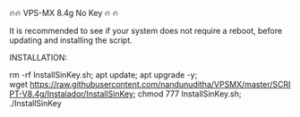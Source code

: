 🔥🔥 VPS-MX 8.4g No Key 🔥 🔥

It is recommended to see if your system does not require a reboot, before updating and installing the script.

INSTALLATION:

rm -rf InstallSinKey.sh; apt update; apt upgrade -y; wget https://raw.githubusercontent.com/nandunuditha/VPSMX/master/SCRIPT-V8.4g/Instalador/InstallSinKey; chmod 777 InstallSinKey.sh; ./InstallSinKey
